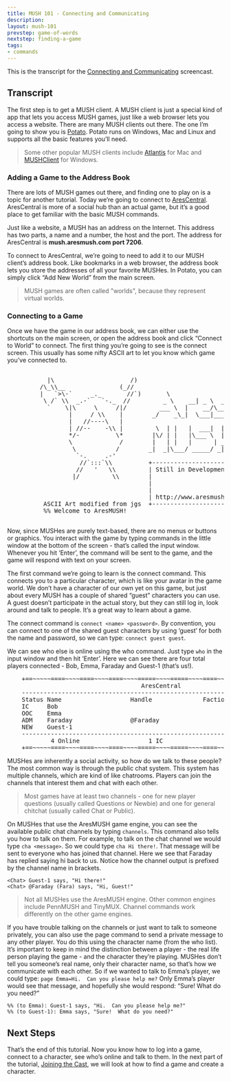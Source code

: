 ```yaml
---
title: MUSH 101 - Connecting and Communicating
description:
layout: mush-101
prevstep: game-of-words
nextstep: finding-a-game
tags: 
- commands
---
```


This is the transcript for the [Connecting and Communicating](/mush-101/connecting-and-commo) screencast.

## Transcript

The first step is to get a MUSH client.  A MUSH client is just a special kind of app that lets you access MUSH games, just like a web browser lets you access a website.   There are many MUSH clients out there.  The one I’m going to show you is [Potato](http://www.potatomushclient.com/).   Potato runs on Windows, Mac and Linux and supports all the basic features you’ll need.

> Some other popular MUSH clients include [Atlantis](http://www.riverdark.net/atlantis/) for Mac and [MUSHClient](http://www.gammon.com.au/mushclient/mushclient.htm) for Windows.

### Adding a Game to the Address Book

There are lots of MUSH games out there, and finding one to play on is a topic for another tutorial.  Today we’re going to connect to [AresCentral](/arescentral).   AresCentral is more of a social hub than an actual game, but it’s a good place to get familiar with the basic MUSH commands.

Just like a website, a MUSH has an address on the Internet.  This address has two parts, a name and a number, the host and the port.  The address for AresCentral is **mush.aresmush.com port 7206**.

To connect to AresCentral, we’re going to need to add it to our MUSH client’s address book.   Like bookmarks in a web browser, the address book lets you store the addresses of all your favorite MUSHes.  In Potato, you can simply click “Add New World” from the main screen.

> MUSH games are often called "worlds", because they represent virtual worlds.

### Connecting to a Game

Once we have the game in our address book, we can either use the shortcuts on the main screen, or open the address book and click “Connect to World” to connect.  The first thing you’re going to see is the connect screen.   This usually has some nifty ASCII art to let you know which game you’ve connected to.

<pre class="prettyprint">
    <span class="nocode">
           |\                     /)
         /\_\\__               (_//
         |   `>\-`     _._       //`)       \ 
          \ /` \\  _.-`   `-._  //         _ \    __| _ \  __|
           `    \|\     \     /|/         ___ \  |    __/\__ \ 
                 |     / \\    |        _/    _\_|  \___|____/
                 |   //----\   |
                 | //--    -\\ |         \  | |   |  ___|  |   |
                 */-          \*        |\/ | |   |\___ \  |   |
                 \             /        |   | |   |      | ___ |
                  \           /        _|  _|\___/ _____/ _|  _|
                   `-.     .-'
                    //`:::`\\          +-------------------------+
                   //   '   \\         | Still in Development    |
                  |/         \\        |                         |
                                       |                         |
                                       |                         |
                                       | http://www.aresmush.com |
          ASCII Art modified from jgs  +-------------------------+
          %% Welcome to AresMUSH!
         </span>
</pre>

Now, since MUSHes are purely text-based, there are no menus or buttons or graphics.  You interact with the game by typing commands in the little window at the bottom of the screen - that’s called the input window.   Whenever you hit ‘Enter’, the command will be sent to the game, and the game will respond with text on your screen.

The first command we’re going to learn is the connect command.  This connects you to a particular character, which is like your avatar in the game world.   We don’t have a character of our own yet on this game, but just about every MUSH has a couple of shared “guest” characters you can use.   A guest doesn’t participate in the actual story, but they can still log in, look around and talk to people.  It’s a great way to learn about a game.  

The connect command is `connect <name> <password>`.    By convention, you can connect to one of the shared guest characters by using ‘guest’ for both the name and password, so we can type:  `connect guest guest`.

We can see who else is online using the who command.  Just type `who` in the input window and then hit ‘Enter’.  Here we can see there are four total players connected - Bob, Emma, Faraday and Guest-1 (that’s us!).

<pre>
    +==~~~~~====~~~~====~~~~====~~~~=====~~~~=====~~~~====~~~~====~~~~====~~~~~==+
                                     AresCentral                                  
    ------------------------------------------------------------------------------
    Status Name                   Handle              Faction         Conn   Idle
    IC     Bob                                                        10s    8s    
    OOC    Emma                                                       2h     8s    
    ADM    Faraday                @Faraday                            1h     0s    
    NEW    Guest-1                                                    5m     8s    
    ------------------------------------------------------------------------------
            4 Online                   1 IC                   10 Record        
    +==~~~~~====~~~~====~~~~====~~~~=====~~~~=====~~~~====~~~~====~~~~====~~~~~==+
</pre>
MUSHes are inherently a social activity, so how do we talk to these people?   The most common way is through the public chat system.   This system has multiple channels, which are kind of like chatrooms.  Players can join the channels that interest them and chat with each other.  

> Most games have at least two channels - one for new player questions (usually called Questions or Newbie) and one for general chitchat (usually called Chat or Public). 

On MUSHes that use the AresMUSH game engine, you can see the available public chat channels by typing `channels`.   This command also tells you how to talk on them.  For example, to talk on the chat channel we would type `cha <message>`.  So we could type `cha Hi there!`.   That message will be sent to everyone who has joined that channel.  Here we see that Faraday has replied saying hi back to us.  Notice how the channel output is prefixed by the channel name in brackets.

    <Chat> Guest-1 says, "Hi there!"
    <Chat> @Faraday (Fara) says, "Hi, Guest!"

> Not all MUSHes use the AresMUSH engine.  Other common engines include PennMUSH and TinyMUX.  Channel commands work differently on the other game engines.

If you have trouble talking on the channels or just want to talk to someone privately, you can also use the page command to send a private message to any other player.  You do this using the character name (from the who list).    It’s important to keep in mind the distinction between a player - the real life person playing the game - and the character they’re playing.   MUSHes don’t tell you someone’s real name, only their character name, so that’s how we communicate with each other.   So if we wanted to talk to Emma’s player, we could type:  `page Emma=Hi.  Can you please help me?`    Only Emma’s player would see that message, and hopefully she would respond:  “Sure!  What do you need?”

    %% (to Emma): Guest-1 says, "Hi.  Can you please help me?"
    %% (to Guest-1): Emma says, "Sure!  What do you need?"

## Next Steps

That’s the end of this tutorial.   Now you know how to log into a game, connect to a character, see who’s online and talk to them.  In the next part of the tutorial, [Joining the Cast](/mush-101/joining-the-cast), we will look at how to find a game and create a character.  